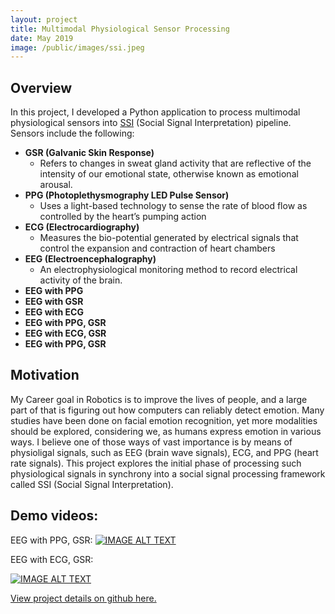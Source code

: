 ```yaml
---
layout: project
title: Multimodal Physiological Sensor Processing
date: May 2019
image: /public/images/ssi.jpeg
---
```


## Overview
In this project, I developed a Python application to process multimodal physiological sensors into [SSI](https://github.com/hcmlab/ssi) (Social Signal Interpretation) pipeline. Sensors include the following:

  * **GSR (Galvanic Skin Response)**
    * Refers to changes in sweat gland activity that are reflective of the intensity of our emotional state, otherwise known as emotional arousal.
  * **PPG (Photoplethysmography LED Pulse Sensor)**
    * Uses a light-based technology to sense the rate of blood flow as controlled by the heart’s pumping action
  * **ECG (Electrocardiography)**
    * Measures  the bio-potential generated by electrical signals that control the expansion and contraction of heart chambers
  * **EEG (Electroencephalography)**
    * An electrophysiological monitoring method to record electrical activity of the brain.
  * **EEG with PPG**
  * **EEG with GSR**
  * **EEG with ECG**
  * **EEG with PPG, GSR**
  * **EEG with ECG, GSR**
  * **EEG with PPG, GSR**



## Motivation
My Career goal in Robotics is to improve the lives of people, and a large part of that is figuring out how computers can reliably detect emotion. Many studies have been done on facial emotion recognition, yet more modalities should be explored, considering we, as humans express emotion in various ways. I believe one of those ways of vast importance is by means of physioligal signals, such as EEG (brain wave signals), ECG, and PPG (heart rate signals). This project explores the initial phase of processing such physiological signals in synchrony into a social signal processing framework called SSI (Social Signal Interpretation). 


## Demo videos:

EEG with PPG, GSR:
[![IMAGE ALT TEXT](http://img.youtube.com/vi/vY3h6-k4f7I/0.jpg)](http://www.youtube.com/watch?v=vY3h6-k4f7I "EEG,PPG,GSR Signals on SSI")

EEG with ECG, GSR:
           
[![IMAGE ALT TEXT](http://img.youtube.com/vi/tBMmrahfTf8/0.jpg)](http://www.youtube.com/watch?v=tBMmrahfTf8 "EEG,ECG,GSR Signals on SSI") 

 [View project details on github here.](https://github.com/vnoelifant/Custom_SSI_Sensors/tree/master/heart_skin_brain)
